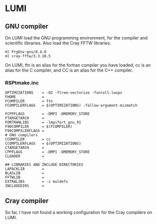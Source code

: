 # LUMI
## GNU compiler
On LUMI load the GNU programming environment, for the compiler and scientific libraries.
Also load the Cray FFTW libraries.

```
ml PrgEnv-gnu/8.4.0
ml cray-fftw/3.3.10.5
```

On LUMI, ftn is an alias for the fortran compiler you have loaded, cc is an
alias for the C compiler, and CC is an alias for the C++ compiler.

### RSPtmake.inc
```
OPTIMIZATIONS    = -O2 -ftree-vectorize -funroll-loops
FHOME            =
FCOMPILER        = ftn
FCOMPILERFLAGS   = $(OPTIMIZATIONS) -fallow-argument-mismatch

FCPPFLAGS        = -DMPI -DMEMORY_STORE
FTARGETARCH      =
FORTRANLIBS      = -lmpifort_gnu_91
F90COMPILER      = $(FCOMPILER)
F90COMPILERFLAGS =
# GNU compilers
CCOMPILER        = cc
CCOMPILERFLAGS   = $(OPTIMIZATIONS)
CTARGETARCH      =
CPPFLAGS         = -DMPI -DMEMORY_STORE
CLOADER          =

## LIBRARIES AND INCLUDE DIRECTORIES
LAPACKLIB        =
BLASLIB          =
FFTWLIB          =
EXTRALIBS        = -z muldefs
INCLUDEDIRS      =
```

## Cray compiler
So far, I have not found a working configuration for the Cray compilers on LUMI.
